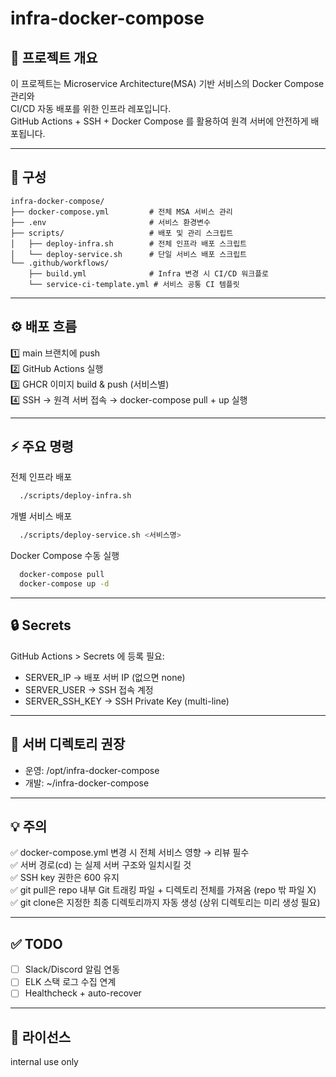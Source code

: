# infra-docker-compose

## 📌 프로젝트 개요
이 프로젝트는 Microservice Architecture(MSA) 기반 서비스의 Docker Compose 관리와  
CI/CD 자동 배포를 위한 인프라 레포입니다.  
GitHub Actions + SSH + Docker Compose 를 활용하여 원격 서버에 안전하게 배포됩니다.

---

## 🚀 구성
```
infra-docker-compose/
├── docker-compose.yml         # 전체 MSA 서비스 관리
├── .env                       # 서비스 환경변수
├── scripts/                   # 배포 및 관리 스크립트
│   ├── deploy-infra.sh        # 전체 인프라 배포 스크립트
│   └── deploy-service.sh      # 단일 서비스 배포 스크립트
└── .github/workflows/
    ├── build.yml              # Infra 변경 시 CI/CD 워크플로
    └── service-ci-template.yml # 서비스 공통 CI 템플릿
```

---

## ⚙ 배포 흐름
1️⃣ main 브랜치에 push  
2️⃣ GitHub Actions 실행  
3️⃣ GHCR 이미지 build & push (서비스별)  
4️⃣ SSH → 원격 서버 접속 → docker-compose pull + up 실행

---

## ⚡ 주요 명령
전체 인프라 배포
```bash
  ./scripts/deploy-infra.sh
```

개별 서비스 배포
```bash
  ./scripts/deploy-service.sh <서비스명>
```

Docker Compose 수동 실행
```bash
  docker-compose pull
  docker-compose up -d
```

---

## 🔒 Secrets
GitHub Actions > Secrets 에 등록 필요:
- SERVER_IP → 배포 서버 IP (없으면 none)
- SERVER_USER → SSH 접속 계정
- SERVER_SSH_KEY → SSH Private Key (multi-line)

---

## 📂 서버 디렉토리 권장
- 운영: /opt/infra-docker-compose
- 개발: ~/infra-docker-compose

---

## 💡 주의
✅ docker-compose.yml 변경 시 전체 서비스 영향 → 리뷰 필수  
✅ 서버 경로(cd) 는 실제 서버 구조와 일치시킬 것  
✅ SSH key 권한은 600 유지  
✅ git pull은 repo 내부 Git 트래킹 파일 + 디렉토리 전체를 가져옴 (repo 밖 파일 X)  
✅ git clone은 지정한 최종 디렉토리까지 자동 생성 (상위 디렉토리는 미리 생성 필요)

---

## ✅ TODO
- [ ] Slack/Discord 알림 연동
- [ ] ELK 스택 로그 수집 연계
- [ ] Healthcheck + auto-recover

---

## 📌 라이선스
internal use only
